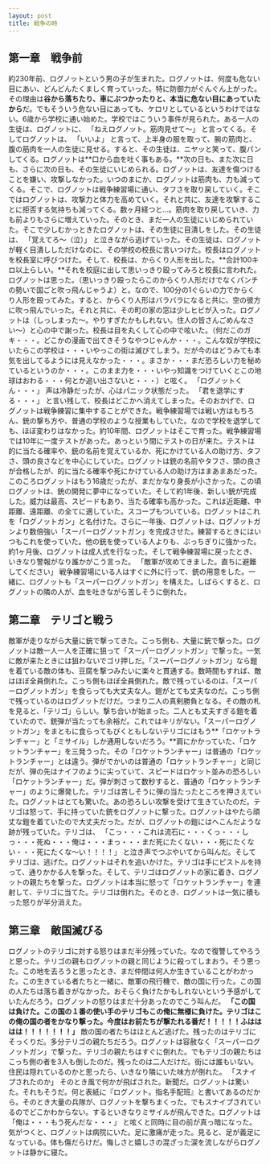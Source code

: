 ```yaml
---
layout: post
title: 戦争の時
---
```


## 第一章　戦争前

約230年前、ログノットという男の子が生まれた。ログノットは、何度も危ない目にあい、どんどんたくましく育っていった。特に防御力がぐんぐん上がった。その理由は**谷から落ちたり、車にぶつかったりと、本当に危ない目にあっていたから**だ。でもそういう危ない目にあっても、ケロリとしているというわけではない。6歳から学校に通い始めた。学校ではこういう事件が見られた。ある一人の生徒は、ログノットに、
「ねえログノット。筋肉見せて〜」
と言ってくる。そしてログノットは、
「いいよ」
と言って、上半身の服を取って、腕の筋肉と、腹の筋肉を一人の生徒に見せる。すると、その生徒は、ニヤッと笑って、腹パンしてくる。ログノットは**口から血を吐く事もある。**次の日も、また次に日も、さらに次の日も、その生徒にいじめられる。ログノットは、友達を傷つけることを嫌い、攻撃しなかった。いつのまにか、ログノットは筋肉も、力も減ってくる。そこで、ログノットは戦争練習場に通い、タフさを取り戻していく。そこではログノットは、攻撃力と体力を高めていく。それと共に、友達を攻撃することに拒否する気持ちも減ってくる。数ヶ月経つと…。筋肉を取り戻していき、力も前よりもさらに増えていった。そのとき、まだ一人の生徒にいじめられていた。そこで少しむかっときたログノットは、その生徒に目潰しをした。その生徒は、
「覚えてろ〜（泣）」
と泣きながら逃げていった。その生徒は、ログノットが軽く目潰ししただけなのに、その学校の校長に言いつけた。校長はログノットを校長室に呼びつけた。そして、校長は、からくり人形を出した。**合計100キロ以上らしい。**それを校庭に出して思いっきり殴ってみろと校長に言われた。ログノットは思った。（思いっきり殴ったらこのからくり人形だけでなくパンチの勢いで国ごと吹っ飛んじゃうよ）と。なので、100分の1ぐらいの力でからくり人形を殴ってみた。すると、からくり人形はバラバラになると共に、空の彼方に吹っ飛んでいった。それと共に、その町の家の窓は少しヒビが入った。ログノットは（しっしまった〜。やりすぎたかもしれない。住人の皆さんごめんなさい〜）と心の中で謝った。校長は目を丸くして心の中で呟いた。（何だこのガキ・・・。どこかの漫画で出てきそうなやつじゃんか・・・。こんな奴が学校にいたらこの学校は・・・いやっこの街は滅びてしまう。だが今のはどうみても本気を出してるようには見えなかった・・・。まさか・・・まだ恐ろしい力を秘めているというのか・・・。このまま力を・・・いやっ知識をつけていくとこの地球はおわる・・・何とか追い出さないと・・・）と呟く。
「ログノットくん・・・」
声は冷静だったが、心はパニック状態だった。
「君を退学にする・・・」
と言い残して、校長はどこかへ消えてしまった。そのおかげで、ログノットは戦争練習に集中することができた。戦争練習場では戦い方はもちろん、銃の撃ち方や、普通の学校のような授業もしていた。なので学校を退学しても、ほぼ変わりはなかった。約10年間、ログノットはそこで育った。戦争練習場では10年に一度テストがあった。あっという間にテストの日が来た。テストは的に当たる確率や、銃の名前を覚えているか、死にかけている人の助け方、タフさ、頭の良さなどを中心にしていた。ログノットは銃の名前やタフさ、頭の良さが合格したが、的に当たる確率や死にかけている人の助け方はまあまあだった。このころログノットはもう16歳だったが、まだかなり身長が小さかった。この頃ログノットは、銃の開発に夢中になっていた。そして約1年後、新しい銃が完成した。威力は最高、スピードもあり、当たる確率も高かった。これは近距離、中距離、遠距離、の全てに適していた。スコープもついている。ログノットはこれを「ログノットガン」と名付けた。さらに一年後、ログノットは、ログノットガンより数倍強い「スーパーログノットガン」を完成させた。練習するときにはいつもこれを使っていた。他の銃を使っている人よりも、ぶっちぎりに強かった。約1ヶ月後、ログノットは成人式を行なった。そして戦争練習場に戻ったとき、いきなり警報がなり誰かがこう言った。
「敵軍が攻めてきました。直ちに避難してください」
戦争練習場にいる人はすぐに外に行って、銃の用意をした。一緒に、ログノットも「スーパーログノットガン」を構えた。しばらくすると、ログノットの隣の人が、血を吐きながら苦しそうに倒れた。

## 第二章　テリゴと戦う

敵軍が走りながら大量に銃で撃ってきた。こっち側も、大量に銃で撃った。ログノットは敵一人一人を正確に狙って「スーパーログノットガン」で撃った。一気に敵が来たときには狙わないでゴリ押しだ。「スーパーログノットガン」なら鎧を着ている敵の体も、豆腐を撃つみたいに楽々と貫通する。数時間もすれば、敵はほぼ全員倒れた。こっち側もほぼ全員倒れた。敵で残っているのは、「スーパーログノットガン」を食らっても大丈夫な人。鎧がとても丈夫なのだ。こっち側で残っているのはログノットだけだ。つまり二人の真剣勝負となる。その敵の札を見ると、「テリゴ」らしい。撃ち合いが始まった。二人とも丈夫すぎる鎧を着ていたので、銃弾が当たっても余裕だ。これではキリがない。「スーパーログノットガン」をまともに食らってもびくともしないテリゴにはもう**「ロケットランチャー」と「ミサイル」しか通用しないだろう。**肩にかかっていた、「ロケットランチャー」を三発うった。その「ロケットランチャー」は普通の「ロケットランチャー」とは違う。弾がでかいのは普通の「ロケットランチャー」と同じだが、弾の先はナイフのように尖っていて、スピードはロケット並みの恐ろしい「ロケットランチャー」だ。弾が刺さって数秒すると、普通の「ロケットランチャー」のように爆発した。テリゴは苦しそうに弾の当たったところを押さえていた。ログノットはとても驚いた。あの恐ろしい攻撃を受けて生きていたのだ。テリゴは怒って、手に持っていた銃をログノットに撃った。ログノットはやたら頑丈な鎧を着ていたので大丈夫だった。だが、ログノットの鎧にはへこんだような跡が残っていた。テリゴは、
「こっ・・・これは流石に・・・くっ・・・しっ・・・死ぬ・・・俺は・・・まっ・・・まだ死にたくない・・・死にたくない・・・死にたくな〜い！！！！」
と泣き声でつぶやいてから叫んだ。そしてテリゴは、逃げた。ログノットはそれを追いかけた。テリゴは手にピストルを持って、通りかかる人を撃った。そして、テリゴはログノットの家に着き、ログノットの親たちを撃った。ログノットは本当に怒って「ロケットランチャー」を連射して、テリゴに当てた。テリゴは倒れた。そのとき、ログノットは一気に積もった怒りが半分消えた。

## 第三章　敵国滅びる

ログノットのテリゴに対する怒りはまだ半分残っていた。なので復讐してやろうと思った。テリゴの親もログノットの親と同じように殺ってしまおう。そう思った。この地を去ろうと思ったとき、まだ仲間は何人か生きていることがわかった。この生きている者たちと一緒に、敵軍の飛行機で、敵の国に行った。この国の人たちは落ち着きがなかった。おそらく負けたかもしれないという予感がしていたんだろう。ログノットの怒りはまだ十分あったのでこう叫んだ。
**「この国は負けた。この国の１番の使い手のテリゴもこの俺に無様に負けた。テリゴはこの俺の国の者をかなり撃った。今度はお前たちが撃たれる番だ！！！！！ふはははは！！！！！！！」**
敵の国の者たちはほとんど逃げた。残ったのはテリゴにそっくりだ。多分テリゴの親たちだろう。ログノットは容赦なく「スーパーログノットガン」で撃った。テリゴの親たちはすぐに倒れた。でもテリゴの親たちはこっち側の者を3人も倒したのだ。残ったのは二人だけだ。街には誰もいない。住民は隠れているのかと思ったら、いきなり隣にいた味方が倒れた。
「スナイプされたのか」
そのとき風で何かが飛ばされた。新聞だ。ログノットは驚いた。それもそうだ。何と表紙に『ログノット。指名手配班』と書いてあるのだから。そのとき大量の兵隊が、ログノットを撃ちまくった。でもスナイプされているのでどこかわからない。するといきなりミサイルが飛んできた。ログノットは
「俺は・・・もう死んだな・・・」
と呟くと同時に目の前が真っ暗になった。気がつくと、ログノットは病院にいた。足に激痛が走った。見ると、足が義足になっている。体も傷だらけだ。悔しさと嬉しさの混ざった涙を流しながらログノットは静かに寝た。